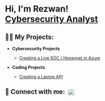 <h1>Hi, I'm Rezwan! <br/><a href="www.linkedin.com/in/rezwan-islam-a26a57229">Cybersecurity Analyst</a>

<h2>👨‍💻 My Projects:</h2>

- <b>Cybersecurity Projects</b>
  - [Creating a Live SOC / Honeynet in Azure](https://github.com/Rezwan192/Azure-SOC)
 
- <b>Coding Projects</b>
  - [Creating a Laptop API](https://github.com/Rezwan192/GamingLaptopAPI)


<h2> 🤳 Connect with me:&nbsp;
<a href="https://www.linkedin.com/in/rezwan-islam-a26a57229" target="_blank">
  <img align="center" alt="LinkedIn" width="22px" src="https://upload.wikimedia.org/wikipedia/commons/thumb/c/ca/LinkedIn_logo_initials.png/500px-LinkedIn_logo_initials.png"/>
</a>
</h2>



